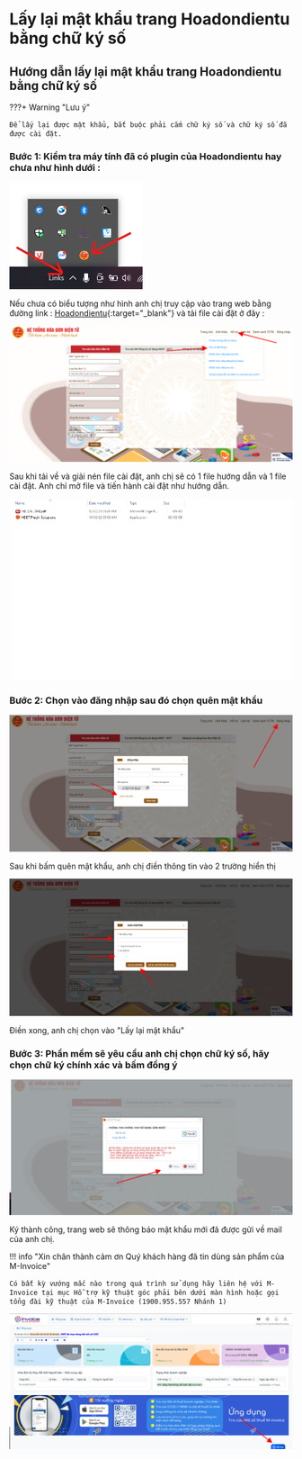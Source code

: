 # **Lấy lại mật khẩu trang Hoadondientu bằng chữ ký số**

## **Hướng dẫn lấy lại mật khẩu trang Hoadondientu bằng chữ ký số**

???+ Warning "Lưu ý"

    Để lấy lại được mật khẩu, bắt buộc phải cắm chữ ký số và chữ ký số đã được cài đặt.

### Bước 1: Kiểm tra máy tính đã có plugin của Hoadondientu hay chưa như hình dưới :

![Hình 1](../../assets/images/mSMI/mSMI_hddt_1.png)

Nếu chưa có biểu tượng như hình anh chị truy cập vào trang web bằng đường link : [Hoadondientu](https://hoadondientu.gdt.gov.vn){:target="\_blank"} và tải file cài đặt ở đây :

![Hình 2](../../assets/images/mSMI/mSMI_hddt_2.png)

Sau khi tải về và giải nén file cài đặt, anh chị sẽ có 1 file hướng dẫn và 1 file cài đặt.
Anh chỉ mở file và tiến hành cài đặt như hướng dẫn.

![Hình 3](../../assets/images/mSMI/mSMI_hddt_3.png)

### Bước 2: Chọn vào đăng nhập sau đó chọn quên mật khẩu

![Hình 4](../../assets/images/mSMI/mSMI_hddt_4.png)

Sau khi bấm quên mật khẩu, anh chị điền thông tin vào 2 trường hiển thị

![Hình 5](../../assets/images/mSMI/mSMI_hddt_5.png)

Điền xong, anh chị chọn vào "Lấy lại mật khẩu"

### Bước 3: Phần mềm sẽ yêu cầu anh chị chọn chữ ký số, hãy chọn chữ ký chính xác và bấm đồng ý

![Hình 6](../../assets/images/mSMI/mSMI_hddt_6.png)

Ký thành công, trang web sẽ thông báo mật khẩu mới đã được gửi về mail của anh chị.

!!! info "Xin chân thành cảm ơn Quý khách hàng đã tin dùng sản phẩm của M-Invoice"

    Có bất kỳ vướng mắc nào trong quá trình sử dụng hãy liên hệ với M-Invoice tại mục Hỗ trợ kỹ thuật góc phải bên dưới màn hình hoặc gọi tổng đài kỹ thuật của M-Invoice (1900.955.557 Nhánh 1)

![Hình 7](../../assets/images/mSMI/msmi_footer.png)
